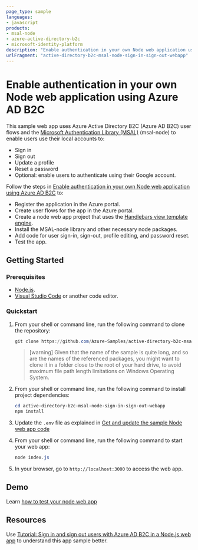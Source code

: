 ```yaml
---
page_type: sample
languages:
- javascript
products:
- msal-node
- azure-active-directory-b2c
- microsoft-identity-platform
description: "Enable authentication in your own Node web application using Azure AD B2C"
urlFragment: "active-directory-b2c-msal-node-sign-in-sign-out-webapp"
---
```


# Enable authentication in your own Node web application using Azure AD B2C

This sample web app uses Azure Active Directory B2C (Azure AD B2C) user flows and the [Microsoft Authentication Library (MSAL)](https://github.com/AzureAD/microsoft-authentication-library-for-js/tree/dev/lib/msal-node) (msal-node) to enable users use their local accounts to:

- Sign in
- Sign out
- Update a profile
- Reset a password
- Optional: enable users to authenticate using their Google account.

Follow the steps in [Enable authentication in your own Node web application using Azure AD B2C](https://docs.microsoft.com/azure/active-directory-b2c/enable-authentication-in-node-web-app) to:

- Register the application in the Azure portal.
- Create user flows for the app in the Azure portal.
- Create a node web app project that uses the [Handlebars view template engine](https://handlebarsjs.com/).
- Install the MSAL-node library and other necessary node packages.
- Add code for user sign-in, sign-out, profile editing, and password reset.
- Test the app.

## Getting Started

### Prerequisites

- [Node.js](https://nodejs.org/).
- [Visual Studio Code](https://code.visualstudio.com/download) or another code editor.

### Quickstart

1. From your shell or command line, run the following command to clone the repository:

    ```powershell
    git clone https://github.com/Azure-Samples/active-directory-b2c-msal-node-sign-in-sign-out-webapp.git
    ``` 
    > [warning]
    > Given that the name of the sample is quite long, and so are the names of the referenced packages, you might want to clone it in a folder close to the root of your hard drive, to avoid maximum file path length limitations on Windows Operating System.
1. From your shell or command line, run the following command to install project dependencies:
    
    ```powershell
    cd active-directory-b2c-msal-node-sign-in-sign-out-webapp
    npm install
    ```
1. Update the `.env` file as explained in [Get and update the sample Node web app code](https://docs.microsoft.com/azure/active-directory-b2c/configure-a-sample-node-web-app#get-and-update-the-sample-node-web-app-code)

1. From your shell or command line, run the following command to start your web app:

    ```powershell
    node index.js
    ```

1. In your browser, go to `http://localhost:3000` to access the web app.

## Demo

Learn [how to test your node web app](https://docs.microsoft.com/azure/active-directory-b2c/configure-a-sample-node-web-app#run-your-web-app)

## Resources

Use [Tutorial: Sign in and sign out users with Azure AD B2C in a Node.js web app](https://docs.microsoft.com/azure/active-directory-b2c/enable-authentication-in-node-web-app) to understand this app sample better.
